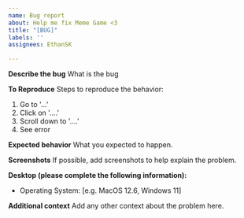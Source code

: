 ```yaml
---
name: Bug report
about: Help me fix Meme Game <3
title: "[BUG]"
labels: ''
assignees: EthanSK

---
```


**Describe the bug**
What is the bug

**To Reproduce**
Steps to reproduce the behavior:
1. Go to '...'
2. Click on '....'
3. Scroll down to '....'
4. See error

**Expected behavior**
What you expected to happen.

**Screenshots**
If possible, add screenshots to help explain the problem.

**Desktop (please complete the following information):**
 - Operating System: [e.g. MacOS 12.6, Windows 11]

**Additional context**
Add any other context about the problem here.
